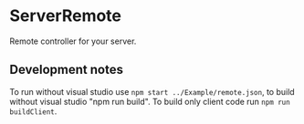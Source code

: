 # ServerRemote
Remote controller for your server.
## Development notes
To run without visual studio use `npm start ../Example/remote.json`, to build without visual studio "npm run build". To build only client code run `npm run buildClient`.
